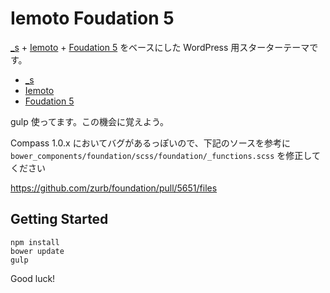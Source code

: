 Iemoto Foudation 5
===

[_s](http://underscores.me/) + [Iemoto](https://github.com/megumiteam/iemoto) + [Foudation 5](http://foundation.zurb.com/) をベースにした WordPress 用スターターテーマです。

* [_s](http://underscores.me/)
* [Iemoto](https://github.com/megumiteam/iemoto)
* [Foudation 5](http://foundation.zurb.com/)

gulp 使ってます。この機会に覚えよう。

Compass 1.0.x においてバグがあるっぽいので、下記のソースを参考に `bower_components/foundation/scss/foundation/_functions.scss` を修正してください

https://github.com/zurb/foundation/pull/5651/files

Getting Started
---------------
```
npm install
bower update
gulp
```

Good luck!
